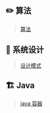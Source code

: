 ##  ✏️ 算法 ##

>  [算法](notes/Algorithm-menu.md)

## 🎨 系统设计 ##

>  [设计模式](notes/Design-pattern.md)

## :building_construction: Java ##
> [java 容器](notes/JAVA-Collection.md)

